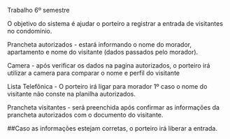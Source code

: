 Trabalho 6º semestre

O objetivo do sistema é ajudar o porteiro a registrar a entrada de visitantes no condomínio.

Prancheta autorizados - estará informando o nome do morador, apartamento e nome do visitante (dados passados pelo morador).

Camera - após verificar os dados na pagina autorizados, o porteiro irá utilizar a camera para comparar o nome e perfil do visitante

Lista Telefônica - O porteiro irá ligar para morador 1º caso o nome do visitante não conste na planilha autorizados.

Prancheta visitantes - será preenchida após confirmar as informações da prancheta autorizados com o documento do visitante.

##Caso as informações estejam corretas, o porteiro irá liberar a entrada. 
